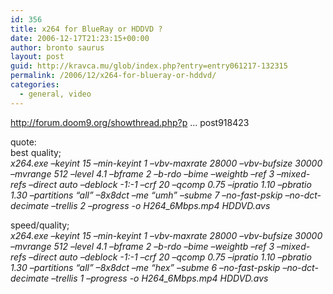 ```yaml
---
id: 356
title: x264 for BlueRay or HDDVD ?
date: 2006-12-17T21:23:15+00:00
author: bronto saurus
layout: post
guid: http://kravca.mu/glob/index.php?entry=entry061217-132315
permalink: /2006/12/x264-for-blueray-or-hddvd/
categories:
  - general, video
---
```

<a href="http://forum.doom9.org/showthread.php?p=918423#post918423" target="_blank" >http://forum.doom9.org/showthread.php?p &#8230; post918423</a>

quote:  
best quality;  
_x264.exe &#8211;keyint 15 &#8211;min-keyint 1 &#8211;vbv-maxrate 28000 &#8211;vbv-bufsize 30000 &#8211;mvrange 512 &#8211;level 4.1 &#8211;bframe 2 &#8211;b-rdo &#8211;bime &#8211;weightb &#8211;ref 3 &#8211;mixed-refs &#8211;direct auto &#8211;deblock -1:-1 &#8211;crf 20 &#8211;qcomp 0.75 &#8211;ipratio 1.10 &#8211;pbratio 1.30 &#8211;partitions &#8220;all&#8221; &#8211;8x8dct &#8211;me &#8220;umh&#8221; &#8211;subme 7 &#8211;no-fast-pskip &#8211;no-dct-decimate &#8211;trellis 2 &#8211;progress -o H264_6Mbps.mp4 HDDVD.avs_

speed/quality;  
_x264.exe &#8211;keyint 15 &#8211;min-keyint 1 &#8211;vbv-maxrate 28000 &#8211;vbv-bufsize 30000 &#8211;mvrange 512 &#8211;level 4.1 &#8211;bframe 2 &#8211;b-rdo &#8211;bime &#8211;weightb &#8211;ref 3 &#8211;mixed-refs &#8211;direct auto &#8211;deblock -1:-1 &#8211;crf 20 &#8211;qcomp 0.75 &#8211;ipratio 1.10 &#8211;pbratio 1.30 &#8211;partitions &#8220;all&#8221; &#8211;8x8dct &#8211;me &#8220;hex&#8221; &#8211;subme 6 &#8211;no-fast-pskip &#8211;no-dct-decimate &#8211;trellis 1 &#8211;progress -o H264_6Mbps.mp4 HDDVD.avs_